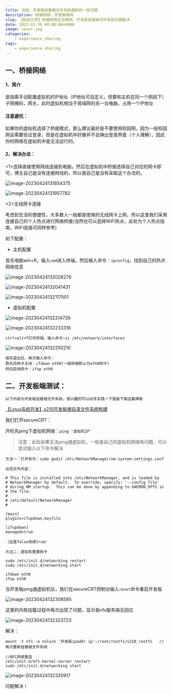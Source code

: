```yaml
---
title: 总结：开发板挂载根文件系统遇到的一些问题
description: 桥接网络、开发板端测
slug: 【经验分享】桥接网络无法联网、开发板挂载根文件系统问题解决
date: 2022-03-30 00:00:00+0000
image: cover.jpg
categories:
    - experience_sharing
tags:
    - experience sharing
---
```




## 一、桥接网络

#### 1、简介

是指需手动配置虚拟机的IP地址（IP地址可自定义，但要和主机在同一个网段下）子网掩码，网关，此时虚拟机相当于局域网的另一台电脑，占用一个IP地址

#### 注意避坑：

如果你的虚拟机选择了桥接模式，那么建议最好是不要使用校园网，因为一般校园网会需要验证登录，但是在虚拟机中好像并不会弹出登录界面（个人理解），因此你的网络在虚拟机中是无法运行的。



#### 2、解决办法：

<1>选择直接使用网线连接到电脑，然后在虚拟机中桥接选择自己对应的网卡即可，博主自己是没有连接网线的，所以我自己是没有采取这个办法的。

![image-20230424131854375](https://raw.githubusercontent.com/kurisaW/picbed/main/img2023/202304241318456.png)


![image-20230424131957782](https://raw.githubusercontent.com/kurisaW/picbed/main/img2023/202304241319850.png)


<2>无线网卡连接

考虑到生活的便捷性，大多数人一般都是使用的无线网卡上网，所以这里我们采用连接自己的个人热点进行网络桥接(当然也可以选择WiFi热点，此处为个人热点指南，WiFi连接可同样参考)

如下配置：

* 主机配置

首先电脑win+R，输入`cmd`进入终端，然后输入命令：`ipconfig`，找到自己的热点网络信息

![image-20230424132028276](https://raw.githubusercontent.com/kurisaW/picbed/main/img2023/202304241320409.png)


![image-20230424132041431](https://raw.githubusercontent.com/kurisaW/picbed/main/img2023/202304241320692.png)


![image-20230424132117501](https://raw.githubusercontent.com/kurisaW/picbed/main/img2023/202304241321679.png)


* 虚拟机配置

![image-20230424132214739](https://raw.githubusercontent.com/kurisaW/picbed/main/img2023/202304241322849.png)


![image-20230424132233318](https://raw.githubusercontent.com/kurisaW/picbed/main/img2023/202304241322385.png)


```
ctrl+alt+T打开终端，输入命令:vi /etc/network/interfaces
```

![image-20230424132250210](https://raw.githubusercontent.com/kurisaW/picbed/main/img2023/202304241322519.png)


```
保存退出后，再次输入命令：
首先将网卡关闭：ifdown eth0(一般桥接默认为eth0网卡)
然后启用网卡：ifup eth0
```

## 二、开发板端测试：

`以下内容为开发板挂载根文件系统，感兴趣的可以动手实践一下借鉴下面这篇博客`

[【Linux系统开发】x210开发板根目录文件系统构建](https://blog.csdn.net/qq_56914146/article/details/124407302?spm=1001.2014.3001.5502)

我们打开secureCRT：

开机先ping下虚拟机网络：`ping '虚拟机IP'`

> 注意：此处如果无法ping通虚拟机，一般是自己的虚拟机网络有问题，可以尝试输入以下命令解决

```
方法一：打开命令：sudo gedit /etc/NetworkManager/nm-system-settings.conf

出现文件内容：

# This file is installed into /etc/NetworkManager, and is loaded by
# NetworkManager by default.  To override, specify: '--config file'
# during NM startup.  This can be done by appending to DAEMON_OPTS in
# the file:
#
# /etc/default/NetworkManager
#

[main]
plugins=ifupdown,keyfile

[ifupdown]
managed=true

（这里false改成true）
```

```
方法二：虚拟机重置网卡

sudo /etc/init.d/networking restart
sudo /etc/init.d/networking start

ifdown eth0
ifup eth0
```

当开发板ping通虚拟机后，我们在secureCRT控制台输入`reset`命令重启开发板

![image-20230424132308595](https://raw.githubusercontent.com/kurisaW/picbed/main/img2023/202304241323671.png)




这里的内核加载过程中再次出现了问题，显示我nfs服务端无回应

![image-20230424132323723](https://raw.githubusercontent.com/kurisaW/picbed/main/img2023/202304241323776.png)




解决：

```
mount -t nfs -o nolock '开发板ipaddr ip':/root/rootfs/x210_rootfs   //再次重新挂载根文件系统

//NFC网络重启
/etc/init.d/nfs-kernel-server restart 
sudo /etc/init.d/networking start
```

![image-20230424132335917](https://raw.githubusercontent.com/kurisaW/picbed/main/img2023/202304241323050.png)


问题解决！
